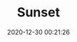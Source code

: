 ---
title: "Sunset"
slug: 'sunset'
date: 2020-12-30 00:21:26
location: 'Sukoharjo, Jawa Tengah'
description: 'Disaat mentari meredup, kegelapan menyelimut'
image: 'https://i.postimg.cc/HkyzJqM1/DSC00044.jpg'
categories: nature
artist: 'Mahaputera'
---